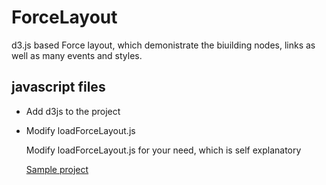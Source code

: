 # ForceLayout
d3.js based Force layout, which demonistrate the biuilding nodes, links as well as many events and styles.

## javascript files
* Add d3js to the project

  <p>
    <script src="http://d3js.org/d3.v3.min.js" charset="utf-8"></script>
  </p>

* Modify loadForceLayout.js

  <p>
    Modify loadForceLayout.js for your need, which is self explanatory
  </p>
  
  [Sample project](https://codepen.io/bsrvasulu/pen/LrMgXL)
